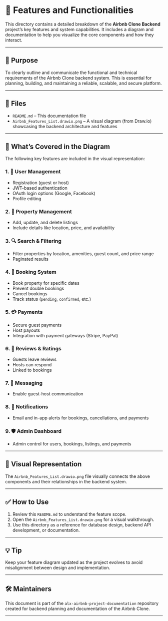 # 📂 Features and Functionalities

This directory contains a detailed breakdown of the **Airbnb Clone Backend** project’s key features and system capabilities. It includes a diagram and documentation to help you visualize the core components and how they interact.

---

## 🧭 Purpose

To clearly outline and communicate the functional and technical requirements of the Airbnb Clone backend system. This is essential for planning, building, and maintaining a reliable, scalable, and secure platform.

---

## 📁 Files

- `README.md` – This documentation file
- `Airbnb_Features_List.drawio.png` – A visual diagram (from Draw.io) showcasing the backend architecture and features

---

## 🧱 What’s Covered in the Diagram

The following key features are included in the visual representation:

### 1. 👤 User Management
- Registration (guest or host)
- JWT-based authentication
- OAuth login options (Google, Facebook)
- Profile editing

### 2. 🏡 Property Management
- Add, update, and delete listings
- Include details like location, price, and availability

### 3. 🔍 Search & Filtering
- Filter properties by location, amenities, guest count, and price range
- Paginated results

### 4. 📅 Booking System
- Book property for specific dates
- Prevent double bookings
- Cancel bookings
- Track status (`pending`, `confirmed`, etc.)

### 5. 💳 Payments
- Secure guest payments
- Host payouts
- Integration with payment gateways (Stripe, PayPal)

### 6. 🌟 Reviews & Ratings
- Guests leave reviews
- Hosts can respond
- Linked to bookings

### 7. 💬 Messaging
- Enable guest-host communication

### 8. 🔔 Notifications
- Email and in-app alerts for bookings, cancellations, and payments

### 9. 🛡️ Admin Dashboard
- Admin control for users, bookings, listings, and payments

---

## 📸 Visual Representation

The `Airbnb_Features_List.drawio.png` file visually connects the above components and their relationships in the backend system.

---

## ✅ How to Use

1. Review this `README.md` to understand the feature scope.
2. Open the `Airbnb_Features_List.drawio.png` for a visual walkthrough.
3. Use this directory as a reference for database design, backend API development, or documentation.

---

## 💡 Tip

Keep your feature diagram updated as the project evolves to avoid misalignment between design and implementation.

---

## 🛠 Maintainers

This document is part of the `alx-airbnb-project-documentation` repository created for backend planning and documentation of the Airbnb Clone.

---

